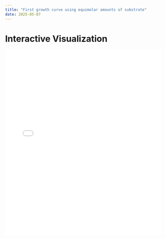 ```yaml
--- 
title: "First growth curve using equimolar amounts of substrate"
date: 2025-05-07
--- 
```

<h1>Interactive Visualization</h1>
<iframe src="assets/interactive_growth_curve.html" width="100%" height="600px" style="border:none;"></iframe>
